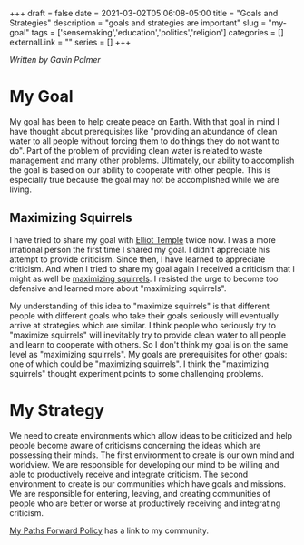 +++
draft = false
date = 2021-03-02T05:06:08-05:00
title = "Goals and Strategies"
description = "goals and strategies are important"
slug = "my-goal"
tags = ['sensemaking','education','politics','religion']
categories = []
externalLink = ""
series = []
+++

*Written by Gavin Palmer*

# My Goal

My goal has been to help create peace on Earth.  With that goal in mind I have thought about prerequisites like "providing an abundance of clean water to all people without forcing them to do things they do not want to do".  Part of the problem of providing clean water is related to waste management and many other problems.  Ultimately, our ability to accomplish the goal is based on our ability to cooperate with other people.  This is especially true because the goal may not be accomplished while we are living.

## Maximizing Squirrels

I have tried to share my goal with [Elliot Temple](https://www.elliottemple.com/) twice now.  I was a more irrational person the first time I shared my goal.  I didn't appreciate his attempt to provide criticism.  Since then, I have learned to appreciate criticism.  And when I tried to share my goal again I received a criticism that I might as well be [maximizing squirrels](http://curi.us/1169-morality).  I resisted the urge to become too defensive and learned more about "maximizing squirrels".

My understanding of this idea to "maximize squirrels" is that different people with different goals who take their goals seriously will eventually arrive at strategies which are similar.  I think people who seriously try to "maximize squirrels" will inevitably try to provide clean water to all people and learn to cooperate with others.  So I don't think my goal is on the same level as "maximizing squirrels".  My goals are prerequisites for other goals: one of which could be "maximizing squirrels".  I think the "maximizing squirrels" thought experiment points to some challenging problems.

# My Strategy

We need to create environments which allow ideas to be criticized and help people become aware of criticisms concerning the ideas which are possessing their minds.  The first environment to create is our own mind and worldview.  We are responsible for developing our mind to be willing and able to productively receive and integrate criticism.  The second environment to create is our communities which have goals and missions.  We are responsible for entering, leaving, and creating communities of people who are better or worse at productively receiving and integrating criticism.

[My Paths Forward Policy](/posts/my-paths-forward-policy) has a link to my community.
